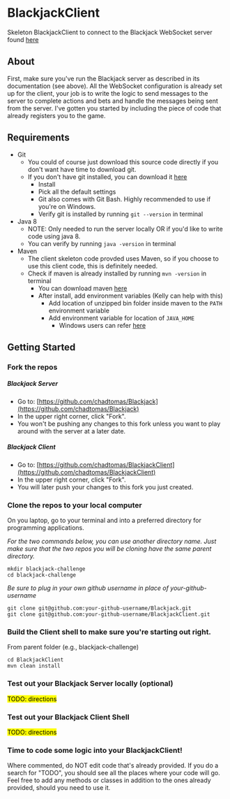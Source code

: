 # BlackjackClient
Skeleton BlackjackClient to connect to the Blackjack WebSocket server found [here](https://github.com/chadtomas/Blackjack)

## About
First, make sure you've run the Blackjack server as described in its documentation (see above). All the WebSocket configuration is already set up for the client, your job is to write the logic to send messages to the server to complete actions and bets and handle the messages being sent from the server. I've gotten you started by including the piece of code that already registers you to the game.

## Requirements
* Git
	* You could of course just download this source code directly if you don't want have time to download git.
	* If you don't have git installed, you can download it [here](https://git-scm.com/download/)
		* Install
		* Pick all the default settings
		* Git also comes with Git Bash. Highly recommended to use if you're on Windows.
		* Verify git is installed by running `git --version` in terminal
* Java 8
	* NOTE: Only needed to run the server locally OR if you'd like to write code using java 8.
	* You can verify by running `java -version` in terminal
* Maven
	* The client skeleton code provded uses Maven, so if you choose to use this client code, this is definitely needed.
	* Check if maven is already installed by running `mvn -version` in terminal
		* You can download maven [here](http://apache.cs.utah.edu/maven/maven-3/3.3.3/binaries/apache-maven-3.3.3-bin.zip)
		* After install, add environment variables (Kelly can help with this)
			* Add location of unzipped bin folder inside maven to the `PATH` environment variable
			* Add environment variable for location of `JAVA_HOME`
				* Windows users can refer [here](http://crunchify.com/how-to-setupinstall-maven-classpath-variable-on-windows-7/)

## Getting Started
### Fork the repos

##### Blackjack Server
* Go to: [https://github.com/chadtomas/Blackjack](https://github.com/chadtomas/Blackjack)
* In the upper right corner, click "Fork".
* You won't be pushing any changes to this fork unless you want to play around with the server at a later date.

##### Blackjack Client
* Go to: [https://github.com/chadtomas/BlackjackClient](https://github.com/chadtomas/BlackjackClient)
* In the upper right corner, click "Fork".
* You will later push your changes to this fork you just created.


### Clone the repos to your local computer

On you laptop, go to your terminal and into a preferred directory for programming applications.


*For the two commands below, you can use another directory name. Just make sure that the two repos you will be cloning have the same parent directory.*

	mkdir blackjack-challenge
	cd blackjack-challenge

*Be sure to plug in your own github username in place of your-github-username*

	git clone git@github.com:your-github-username/Blackjack.git
	git clone git@github.com:your-github-username/BlackjackClient.git


### Build the Client shell to make sure you're starting out right.

From parent folder (e.g., blackjack-challenge)

	cd BlackjackClient
	mvn clean install
	
### Test out your Blackjack Server locally (optional)
<mark>TODO: directions</mark>

### Test out your Blackjack Client Shell
<mark>TODO: directions</mark>


### Time to code some logic into your BlackjackClient!

Where commented, do NOT edit code that's already provided. If you do a search for "TODO", you should see all the places where your code will go. Feel free to add any methods or classes in addition to the ones already provided, should you need to use it.
